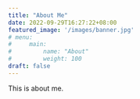 ```yaml
---
title: "About Me"
date: 2022-09-29T16:27:22+08:00
featured_image: '/images/banner.jpg'
# menu:
#     main:
#         name: "About"
#         weight: 100
draft: false
---
```


This is about me.
